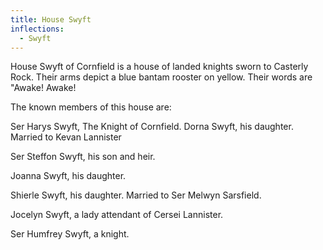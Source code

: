 ```yaml
---
title: House Swyft
inflections:
  - Swyft
---
```


House Swyft of Cornfield is a house of landed knights sworn to Casterly Rock. Their arms depict a blue bantam rooster on yellow. Their words are "Awake! Awake!

The known members of this house are:

Ser Harys Swyft, The Knight of Cornfield. Dorna Swyft, his daughter. Married to Kevan Lannister

Ser Steffon Swyft, his son and heir.

Joanna Swyft, his daughter.

Shierle Swyft, his daughter. Married to Ser Melwyn Sarsfield.

Jocelyn Swyft, a lady attendant of Cersei Lannister.

Ser Humfrey Swyft, a knight.


